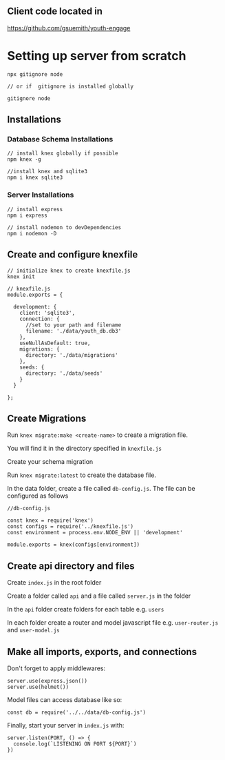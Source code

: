 ## Client code located in 
https://github.com/gsuemith/youth-engage

# Setting up server from scratch

```
npx gitignore node

// or if  gitignore is installed globally

gitignore node
```

## Installations
### Database Schema Installations

```
// install knex globally if possible
npm knex -g

//install knex and sqlite3
npm i knex sqlite3
```

### Server Installations
```
// install express
npm i express

// install nodemon to devDependencies
npm i nodemon -D
```

## Create and configure knexfile
```
// initialize knex to create knexfile.js
knex init
```

```
// knexfile.js
module.exports = {

  development: {
    client: 'sqlite3',
    connection: {
      //set to your path and filename
      filename: './data/youth_db.db3'
    },
    useNullAsDefault: true,
    migrations: {
      directory: './data/migrations'
    },
    seeds: {
      directory: './data/seeds'
    }
  }

};
```

## Create Migrations
Run `knex migrate:make <create-name>` to create a migration file.

You will find it in the directory specified in `knexfile.js`

Create your schema migration

Run `knex migrate:latest` to create the database file.

In the data folder, create a file called `db-config.js`.  The file can be configured as follows
```
//db-config.js

const knex = require('knex')
const configs = require('../knexfile.js')
const environment = process.env.NODE_ENV || 'development'

module.exports = knex(configs[environment])
```

## Create api directory and files

Create `index.js` in the root folder

Create a folder called `api` and a file called `server.js` in the folder

In the `api` folder create folders for each table e.g. `users`

In each folder create a router and model javascript file e.g. `user-router.js` and `user-model.js`

## Make all imports, exports, and connections
Don't forget to apply middlewares:
```
server.use(express.json())
server.use(helmet())
```

Model files can access database like so:
```
const db = require('../../data/db-config.js')
```

Finally, start your server in `index.js` with:
```
server.listen(PORT, () => {
  console.log(`LISTENING ON PORT ${PORT}`)
})
```
